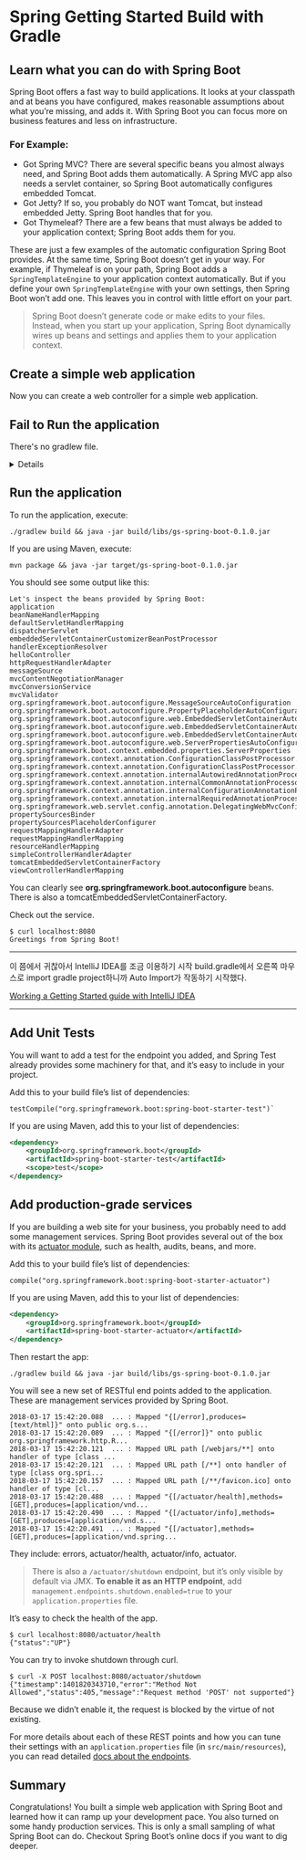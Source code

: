 # Spring Getting Started Build with Gradle

## Learn what you can do with Spring Boot

Spring Boot offers a fast way to build applications. It looks at your classpath and at beans you have configured, makes reasonable assumptions about what you’re missing, and adds it. With Spring Boot you can focus more on business features and less on infrastructure.   

### For Example:

- Got Spring MVC? There are several specific beans you almost always need, and Spring Boot adds them automatically. A Spring MVC app also needs a servlet container, so Spring Boot automatically configures embedded Tomcat.
- Got Jetty? If so, you probably do NOT want Tomcat, but instead embedded Jetty. Spring Boot handles that for you.
- Got Thymeleaf? There are a few beans that must always be added to your application context; Spring Boot adds them for you.

These are just a few examples of the automatic configuration Spring Boot provides. At the same time, Spring Boot doesn’t get in your way. For example, if Thymeleaf is on your path, Spring Boot adds a `SpringTemplateEngine` to your application context automatically. But if you define your own `SpringTemplateEngine` with your own settings, then Spring Boot won’t add one. This leaves you in control with little effort on your part.

> Spring Boot doesn’t generate code or make edits to your files. Instead, when you start up your application, Spring Boot dynamically wires up beans and settings and applies them to your application context.

## Create a simple web application

Now you can create a web controller for a simple web application.

## Fail to Run the application

There's no gradlew file.

<details>

### The Gradle Wrapper

The recommended way to execute any Gradle build is with the help of the Gradle Wrapper (in short just “Wrapper”). The Wrapper is a script that invokes a declared version of Gradle, downloading it beforehand if necessary. As a result, developers can get up and running with a Gradle project quickly without having to follow manual installation processes saving your company time and money.

![The Wrapper workflow](https://docs.gradle.org/current/userguide/img/wrapper-workflow.png)

**In a nutshell you gain the following benefits:**

- Standardizes a project on a given Gradle version, leading to more reliable and robust builds.
- Provisioning a new Gradle version to different users and execution environment (e.g. IDEs or Continuous Integration servers) is as simple as changing the Wrapper definition.

**So how does it work? For a user there are typically three different workflows:**

- You set up a new Gradle project and want to add the Wrapper to it.
- You want to run a project with the Wrapper that already provides it.
- You want to upgrade the Wrapper to a new version of Gradle.

The following sections explain each of these use cases in more detail.

#### Adding the Gradle Wrapper

Generating the Wrapper files requires an installed version of the Gradle runtime on your machine as described in Installation. Thankfully, generating the initial Wrapper files is a one-time process.

Every vanilla Gradle build comes with a built-in task called wrapper. You’ll be able to find the task listed under the group "Build Setup tasks" when listing the tasks. Executing the wrapper task generates the necessary Wrapper files in the project directory.

**Running the Wrapper task**

```shell script
$ gradle wrapper
> Task :wrapper

BUILD SUCCESSFUL in 0s
1 actionable task: 1 executed
```

As a result you can find the desired information in the Wrapper properties file.

**Example: The generated distribution URL**

```properties
distributionUrl=https\://services.gradle.org/distributions/gradle-6.0.1-all.zip
```

Let’s have a look at the following project layout to illustrate the expected Wrapper files:

```
.
├── build.gradle
├── settings.gradle
├── gradle
│   └── wrapper
│       ├── gradle-wrapper.jar
│       └── gradle-wrapper.properties
├── gradlew
└── gradlew.bat
```

A Gradle project typically provides a `build.gradle` and a `settings.gradle` file. The Wrapper files live alongside in the gradle directory and the root directory of the project. The following list explains their purpose.

##### `gradle-wrapper.jar`
The Wrapper JAR file containing code for downloading the Gradle distribution.

##### `gradle-wrapper.properties`
A properties file responsible for configuring the Wrapper runtime behavior e.g. the Gradle version compatible with this version. Note that more generic settings, like configuring the Wrapper to use a proxy, need to go into a different file.

##### `gradlew`, `gradlew.bat`
A shell script and a Windows batch script for executing the build with the Wrapper.

You can go ahead and execute the build with the Wrapper without having to install the Gradle runtime. If the project you are working on does not contain those Wrapper files then you’ll need to generate them.

</details>

## Run the application

To run the application, execute:
   
```shell script
./gradlew build && java -jar build/libs/gs-spring-boot-0.1.0.jar
```

If you are using Maven, execute:
   
```shell script
mvn package && java -jar target/gs-spring-boot-0.1.0.jar
```

You should see some output like this:
   
```
Let's inspect the beans provided by Spring Boot:
application
beanNameHandlerMapping
defaultServletHandlerMapping
dispatcherServlet
embeddedServletContainerCustomizerBeanPostProcessor
handlerExceptionResolver
helloController
httpRequestHandlerAdapter
messageSource
mvcContentNegotiationManager
mvcConversionService
mvcValidator
org.springframework.boot.autoconfigure.MessageSourceAutoConfiguration
org.springframework.boot.autoconfigure.PropertyPlaceholderAutoConfiguration
org.springframework.boot.autoconfigure.web.EmbeddedServletContainerAutoConfiguration
org.springframework.boot.autoconfigure.web.EmbeddedServletContainerAutoConfiguration$DispatcherServletConfiguration
org.springframework.boot.autoconfigure.web.EmbeddedServletContainerAutoConfiguration$EmbeddedTomcat
org.springframework.boot.autoconfigure.web.ServerPropertiesAutoConfiguration
org.springframework.boot.context.embedded.properties.ServerProperties
org.springframework.context.annotation.ConfigurationClassPostProcessor.enhancedConfigurationProcessor
org.springframework.context.annotation.ConfigurationClassPostProcessor.importAwareProcessor
org.springframework.context.annotation.internalAutowiredAnnotationProcessor
org.springframework.context.annotation.internalCommonAnnotationProcessor
org.springframework.context.annotation.internalConfigurationAnnotationProcessor
org.springframework.context.annotation.internalRequiredAnnotationProcessor
org.springframework.web.servlet.config.annotation.DelegatingWebMvcConfiguration
propertySourcesBinder
propertySourcesPlaceholderConfigurer
requestMappingHandlerAdapter
requestMappingHandlerMapping
resourceHandlerMapping
simpleControllerHandlerAdapter
tomcatEmbeddedServletContainerFactory
viewControllerHandlerMapping
```
   
You can clearly see **org.springframework.boot.autoconfigure** beans. There is also a tomcatEmbeddedServletContainerFactory.
   
Check out the service.

```shell script
$ curl localhost:8080
Greetings from Spring Boot!
```

---
이 쯤에서 귀찮아서 IntelliJ IDEA를 조금 이용하기 시작
build.gradle에서 오른쪽 마우스로 import gradle project하니까 Auto Import가 작동하기 시작했다.

[Working a Getting Started guide with IntelliJ IDEA](https://spring.io/guides/gs/intellij-idea/)

---

## Add Unit Tests

You will want to add a test for the endpoint you added, and Spring Test already provides some machinery for that, and it’s easy to include in your project.

Add this to your build file’s list of dependencies:

```
testCompile("org.springframework.boot:spring-boot-starter-test")`
```

If you are using Maven, add this to your list of dependencies:

```xml
<dependency>
    <groupId>org.springframework.boot</groupId>
    <artifactId>spring-boot-starter-test</artifactId>
    <scope>test</scope>
</dependency>
```

## Add production-grade services

If you are building a web site for your business, you probably need to add some management services. Spring Boot provides several out of the box with its [actuator module](https://docs.spring.io/spring-boot/docs/2.2.1.RELEASE/reference/htmlsingle/#production-ready), such as health, audits, beans, and more.

Add this to your build file’s list of dependencies:
```
compile("org.springframework.boot:spring-boot-starter-actuator")
```

If you are using Maven, add this to your list of dependencies:

```xml
<dependency>
    <groupId>org.springframework.boot</groupId>
    <artifactId>spring-boot-starter-actuator</artifactId>
</dependency>
```

Then restart the app:

```shell script
./gradlew build && java -jar build/libs/gs-spring-boot-0.1.0.jar
```

You will see a new set of RESTful end points added to the application. These are management services provided by Spring Boot.

```shell script
2018-03-17 15:42:20.088  ... : Mapped "{[/error],produces=[text/html]}" onto public org.s...
2018-03-17 15:42:20.089  ... : Mapped "{[/error]}" onto public org.springframework.http.R...
2018-03-17 15:42:20.121  ... : Mapped URL path [/webjars/**] onto handler of type [class ...
2018-03-17 15:42:20.121  ... : Mapped URL path [/**] onto handler of type [class org.spri...
2018-03-17 15:42:20.157  ... : Mapped URL path [/**/favicon.ico] onto handler of type [cl...
2018-03-17 15:42:20.488  ... : Mapped "{[/actuator/health],methods=[GET],produces=[application/vnd...
2018-03-17 15:42:20.490  ... : Mapped "{[/actuator/info],methods=[GET],produces=[application/vnd.s...
2018-03-17 15:42:20.491  ... : Mapped "{[/actuator],methods=[GET],produces=[application/vnd.spring...
```

They include: errors, actuator/health, actuator/info, actuator.

> There is also a `/actuator/shutdown` endpoint, but it’s only visible by default via JMX. **To enable it as an HTTP endpoint**, add `management.endpoints.shutdown.enabled=true` to your `application.properties` file.

It’s easy to check the health of the app.

```shell script
$ curl localhost:8080/actuator/health
{"status":"UP"}
```

You can try to invoke shutdown through curl.

```shell script
$ curl -X POST localhost:8080/actuator/shutdown
{"timestamp":1401820343710,"error":"Method Not Allowed","status":405,"message":"Request method 'POST' not supported"}
```

Because we didn’t enable it, the request is blocked by the virtue of not existing.

For more details about each of these REST points and how you can tune their settings with an `application.properties` file (in `src/main/resources`), you can read detailed [docs about the endpoints](https://docs.spring.io/spring-boot/docs/2.2.1.RELEASE/reference/htmlsingle/#production-ready-endpoints).

## Summary

Congratulations! You built a simple web application with Spring Boot and learned how it can ramp up your development pace. You also turned on some handy production services. This is only a small sampling of what Spring Boot can do. Checkout Spring Boot’s online docs if you want to dig deeper.
